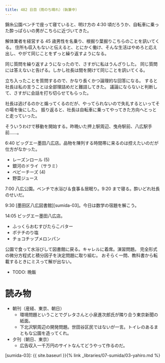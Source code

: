 ```yaml
---
title: 482 日目（雨のち晴れ）（執筆中）
---
```


錦糸公園ベンチで座って寝ていると、明け方の 4:30 頃だろうか、自転車に乗った酔っぱらいの男がこちらに近づいてきた。

解体業者を経営する 45 歳男性を名乗り、根掘り葉掘りこちらのことを訊いてくる。
住所も収入もないと伝えると、とにかく働け、そんな生活はやめろと応え出し、やがて同じことをずっと繰り返すようになる。

同じ質問を繰り返すようになったので、さすがに私はうんざりした。
同じ質問には答えないと告げる。しかし社長は間を開けて同じことを訊いてくる。

立ち入ったことを質問するので、かなり長くかつ論理的な回答になる。
すると社長は私の言うことは全部理詰めだと難詰してきた。
議論にならないと判断して、さすがに会話を打ち切らせてもらった。

社長は逃げるのかと煽ってくるのだが、やってられないので失礼するといってその場を後にした。
振り返ると、社長は自転車に乗ってやってきた方向へとっとと走っていった。

そういうわけで移動を開始する。昨晩いた押上駅周辺、曳舟駅前、八広駅手前……。

6:40 ビッグエー墨田八広店。品物を陳列する時間帯に来るのは控えたいのだが仕方がなかった。
* レーズンロール (5)
* 銀河のドライ（サラミ）
* ベビーチーズ (4)
* 野菜ジュース

7:00 八広公園。ベンチで水浴び＆食事＆居眠り。9:20 まで寝る。酔いどれ社長のせいだ。

9:30 [墨田区八広図書館][sumida-03]。今日は数学の宿題を解こう。

14:05 ビッグエー墨田八広店。
* ふっくらおむすびたらこバター
* ポテチのり塩
* チョコチップメロンパン

公園で食って水浴びして図書館に戻る。キャレルに着席。演習問題。
完全形式の微分方程式と積分因子を決定問題に取り組む。
おそらく一問、教科書から転載するときにミスって解が出ない。

* TODO: 晩飯

# 読み物

* 朝刊（産経、東京、朝日）
  * 環境問題ということでグレタさんと小泉進次郎氏が隣り合う東京新聞の紙面。
  * 下北沢駅周辺の開発問題。世田谷区民ではないが一言。トイレのあるまともな公園を造ってくれ。
* 夕刊（朝日、東京）
  * 広告収入一千万円のサイトなんてどうやって作るのだ。

[sumida-03]: {{ site.baseurl }}{% link _libraries/07-sumida/03-yahiro.md %}

